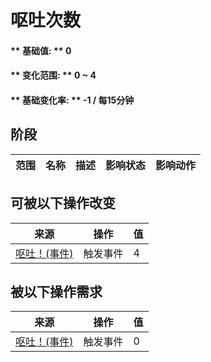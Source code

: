 # 呕吐次数  
#### ** 基础值: ** 0   
#### ** 变化范围: ** 0 ~ 4  
#### ** 基础变化率: ** -1 / 每15分钟  
## 阶段  
范围  |  名称  |  描述  |  影响状态  |  影响动作  
----  |  ----  |  ----  |  ----  |  ----  
## 可被以下操作改变  
来源  |  操作  |  值  
----  |  ----  |  ----  
[呕吐！(事件)](Event_Vomit.md)  |  触发事件  |  4  
## 被以下操作需求  
来源  |  操作  |  值  
----  |  ----  |  ----  
[呕吐！(事件)](Event_Vomit.md)  |  触发事件  |  0  
